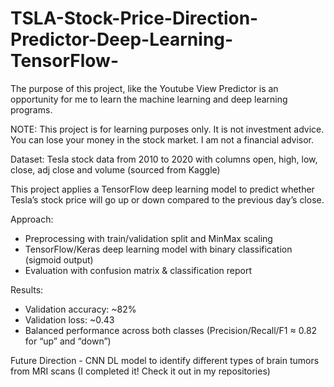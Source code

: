 # TSLA-Stock-Price-Direction-Predictor-Deep-Learning-TensorFlow-

The purpose of this project, like the Youtube View Predictor is an opportunity for me to learn the machine learning and deep learning programs. 

NOTE: This project is for learning purposes only. It is not investment advice. You can lose your money in the stock market. I am not a financial advisor. 

Dataset: Tesla stock data from 2010 to 2020 with columns open, high, low, close, adj close and volume (sourced from Kaggle)

This project applies a TensorFlow deep learning model to predict whether Tesla’s stock price will go up or down compared to the previous day’s close.

Approach:
* Preprocessing with train/validation split and MinMax scaling
* TensorFlow/Keras deep learning model with binary classification (sigmoid output)
* Evaluation with confusion matrix & classification report


Results:
* Validation accuracy: ~82%
* Validation loss: ~0.43
* Balanced performance across both classes (Precision/Recall/F1 ≈ 0.82 for “up” and “down”)

Future Direction - CNN DL model to identify different types of brain tumors from MRI scans (I completed it! Check it out in my repositories)
